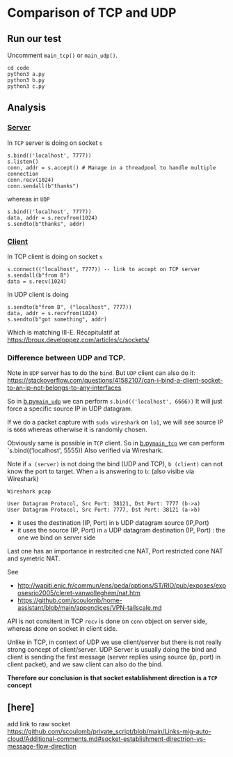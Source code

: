 # Comparison of TCP and UDP


## Run our test

Uncomment `main_tcp()` or `main_udp()`.

````
cd code
python3 a.py
python3 b.py
python3 c.py
````


<!-- https://stackoverflow.com/questions/19742345/what-is-the-format-for-date-parameter-of-git-commit -->

## Analysis


### [Server](a.py)

In `TCP` server is doing on socket `s`

````
s.bind(('localhost', 7777))
s.listen()
conn, addr = s.accept() # Manage in a threadpool to handle multiple connection
conn.recv(1024)
conn.sendall(b"thanks")
````


whereas in `UDP` 


````
s.bind(('localhost', 7777))
data, addr = s.recvfrom(1024)
s.sendto(b"thanks", addr)
````

### [Client](b.py)


In TCP client is doing on socket `s`

````
s.connect(("localhost", 7777)) -- link to accept on TCP server
s.sendall(b"from B")
data = s.recv(1024)          
````

In UDP client is doing

````
s.sendto(b"from B", ("localhost", 7777))
data, addr = s.recvfrom(1024)
s.sendto(b"got something", addr)
````

Which is matching III-E. Récapitulatif at https://broux.developpez.com/articles/c/sockets/

### Difference between UDP and TCP.

Note in `UDP` server has to do the `bind`.
But `UDP` client can also do it: https://stackoverflow.com/questions/41582107/can-i-bind-a-client-socket-to-an-ip-not-belongs-to-any-interfaces

So in [b.py`main_udp`](./code/b.py) we can perform `s.bind(('localhost', 6666))` 
It will just force a specific source IP in UDP datagram.

If we do a packet capture with `sudo wireshark` on `lo1`, we will see source IP is `6666` whereas otherwise it is randomly chosen.

Obviously same is possible in `TCP` client.
So in [b.py`main_tcp`](./code/b.py) we can perform `s.bind(('localhost', 5555))
Also verified via Wireshark.
 

Note if `a (server)` is not doing the bind (UDP and TCP),  `b (client)`  can not know the port to target.
When `a` is answering to `b`: (also visibe via Wireshark)
````
Wireshark pcap

User Datagram Protocol, Src Port: 38121, Dst Port: 7777 (b->a)
User Datagram Protocol, Src Port: 7777, Dst Port: 38121 (a->b)
````
- it uses the destination (IP, Port) in `b` UDP datagram source (IP,Port) 
- it uses the source (IP, Port) in `a` UDP datagram destination (IP, Port) : the one we bind on server side

Last one has an importance in restrcited cne NAT, Port restricted cone NAT and symetric NAT.

See
- http://wapiti.enic.fr/commun/ens/peda/options/ST/RIO/pub/exposes/exposesrio2005/cleret-vanwolleghem/nat.htm
- https://github.com/scoulomb/home-assistant/blob/main/appendices/VPN-tailscale.md


API is not consitent in TCP `recv` is done on `conn` object on server side, whereas done on socket in client side.


Unlike in TCP, in context of UDP we use client/server but there is not really strong concept of client/server.
UDP Server is usually doing the bind and client is sending the first message (server replies using  source (ip, port) in client packet), and we saw client can also do the bind. 

**Therefore our  conclusion is that socket establishment direction is a `TCP` concept**

[here]
--

add link to raw socket
https://github.com/scoulomb/private_script/blob/main/Links-mig-auto-cloud/Additional-comments.md#socket-establishment-directrion-vs-message-flow-direction
